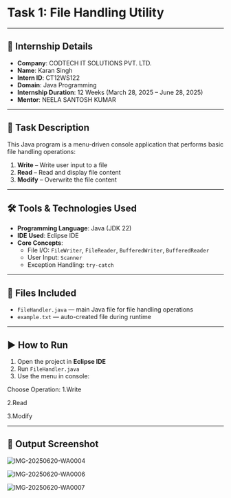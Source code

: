 # Task 1: File Handling Utility

---

## 🏢 Internship Details

- **Company**: CODTECH IT SOLUTIONS PVT. LTD.
- **Name**: Karan Singh
- **Intern ID**: CT12WS122
- **Domain**: Java Programming
- **Internship Duration**: 12 Weeks (March 28, 2025 – June 28, 2025)
- **Mentor**: NEELA SANTOSH KUMAR

---

## 📝 Task Description

This Java program is a menu-driven console application that performs basic file handling operations:

1. **Write** – Write user input to a file  
2. **Read** – Read and display file content  
3. **Modify** – Overwrite the file content

---

## 🛠️ Tools & Technologies Used

- **Programming Language**: Java (JDK 22)  
- **IDE Used**: Eclipse IDE  
- **Core Concepts**:
  - File I/O: `FileWriter`, `FileReader`, `BufferedWriter`, `BufferedReader`
  - User Input: `Scanner`
  - Exception Handling: `try-catch`

---

## 📂 Files Included

- `FileHandler.java` — main Java file for file handling operations  
- `example.txt` — auto-created file during runtime

---

## ▶️ How to Run

1. Open the project in **Eclipse IDE**
2. Run `FileHandler.java`
3. Use the menu in console:
   
Choose Operation:
1.Write

2.Read

3.Modify

---

## 📸 Output Screenshot

![IMG-20250620-WA0004](https://github.com/user-attachments/assets/a29320da-47a8-42ac-9419-91786e9e4da3)

![IMG-20250620-WA0006](https://github.com/user-attachments/assets/c3b78bb6-4266-4a5a-ae5b-139a53b97007)

![IMG-20250620-WA0007](https://github.com/user-attachments/assets/7de75538-c619-4e2c-8a87-a9950020dcb4)



